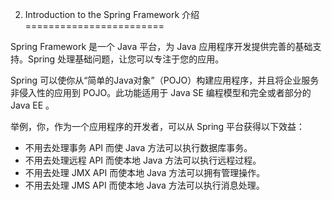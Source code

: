 2. Introduction to the Spring Framework 介绍
========================

Spring Framework 是一个 Java 平台，为 Java 应用程序开发提供完善的基础支持。Spring 处理基础问题，让您可以专注于您的应用。

Spring 可以使你从“简单的Java对象”（POJO）构建应用程序，并且将企业服务非侵入性的应用到 POJO。此功能适用于 Java SE 编程模型和完全或者部分的 Java EE 。

举例，你，作为一个应用程序的开发者，可以从 Spring 平台获得以下效益：

* 不用去处理事务 API 而使 Java 方法可以执行数据库事务。
* 不用去处理远程 API 而使本地 Java 方法可以执行远程过程。
* 不用去处理 JMX API 而使本地 Java 方法可以拥有管理操作。
* 不用去处理 JMS API 而使本地 Java 方法可以执行消息处理。